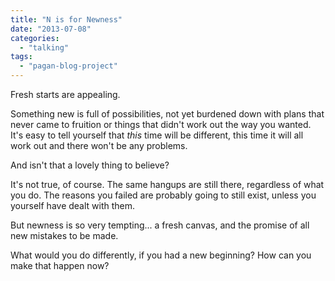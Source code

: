 ```yaml
---
title: "N is for Newness"
date: "2013-07-08"
categories: 
  - "talking"
tags: 
  - "pagan-blog-project"
---
```


Fresh starts are appealing. 

Something new is full of possibilities, not yet burdened down with plans that never came to fruition or things that didn't work out the way you wanted. It's easy to tell yourself that _this_ time will be different, this time it will all work out and there won't be any problems. 

And isn't that a lovely thing to believe?

It's not true, of course. The same hangups are still there, regardless of what you do. The reasons you failed are probably going to still exist, unless you yourself have dealt with them. 

But newness is so very tempting... a fresh canvas, and the promise of all new mistakes to be made.

What would you do differently, if you had a new beginning? How can you make that happen now?

